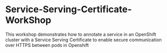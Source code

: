 # Service-Serving-Certificate-WorkShop
This workshop demonstrates how to annotate a service in an OpenShift cluster with a Service Serving Certificate to enable secure communication over HTTPS between pods in Openshift

